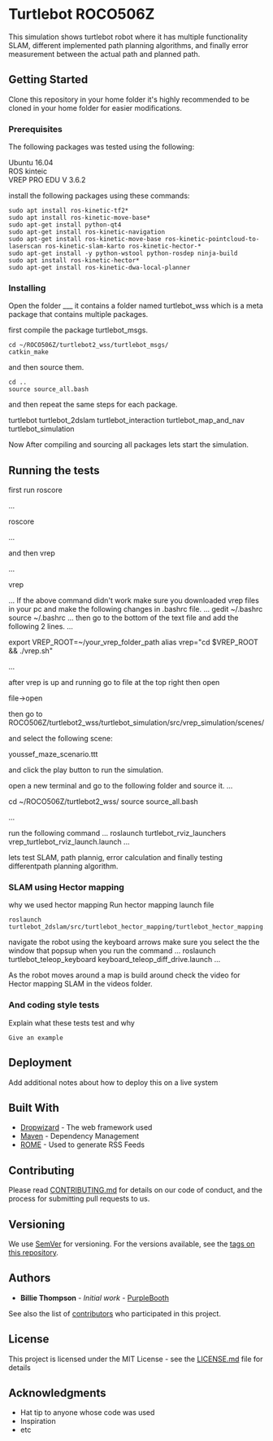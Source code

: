 # Turtlebot ROCO506Z

This simulation shows turtlebot robot where it has multiple functionality SLAM, different implemented path planning algorithms, and finally error measurement between the actual path and planned path.

## Getting Started

Clone this repository in your home folder it's highly recommended to be cloned in your home folder for easier modifications. 

### Prerequisites

The following packages was tested using the following:

Ubuntu 16.04  
ROS kinteic   
VREP PRO EDU V 3.6.2  

install the following packages using these commands:

```
sudo apt install ros-kinetic-tf2*
sudo apt install ros-kinetic-move-base*
sudo apt-get install python-qt4
sudo apt-get install ros-kinetic-navigation
sudo apt-get install ros-kinetic-move-base ros-kinetic-pointcloud-to-laserscan ros-kinetic-slam-karto ros-kinetic-hector-*
sudo apt-get install -y python-wstool python-rosdep ninja-build
sudo apt install ros-kinetic-hector*
sudo apt-get install ros-kinetic-dwa-local-planner

```

### Installing

Open the folder ___ it contains a folder named turtlebot_wss which is a meta package that contains multiple packages.

first compile the package turtlebot_msgs.


```
cd ~/ROCO506Z/turtlebot2_wss/turtlebot_msgs/
catkin_make

```

and then source them. 

```
cd ..
source source_all.bash

```
and then repeat the same steps for each package.

turtlebot
turtlebot_2dslam
turtlebot_interaction
turtlebot_map_and_nav
turtlebot_simulation

Now After compiling and sourcing all packages lets start the simulation.

## Running the tests

first run roscore 

...

roscore

...

and then vrep

...

vrep

...
If the above command didn't work make sure you downloaded vrep files in your pc and make the following changes in .bashrc file.
...
gedit ~/.bashrc
source ~/.bashrc
...
then go to the bottom of the text file and add the following 2 lines. 
...

export VREP_ROOT=~/your_vrep_folder_path
alias vrep="cd $VREP_ROOT && ./vrep.sh"

...

after vrep is up and running go to file at the top right then open 

file->open

then go to ROCO506Z/turtlebot2_wss/turtlebot_simulation/src/vrep_simulation/scenes/

and select the following scene:

youssef_maze_scenario.ttt

and click the play button to run the simulation.

open a new terminal and go to the following folder and source it. 
...

cd ~/ROCO506Z/turtlebot2_wss/
source source_all.bash

...

run the following command
...
roslaunch turtlebot_rviz_launchers vrep_turtlebot_rviz_launch.launch
...

lets test SLAM, path plannig, error calculation and finally testing differentpath planning algorithm.

### SLAM using Hector mapping 
why we used hector mapping
Run hector mapping launch file 
```
roslaunch turtlebot_2dslam/src/turtlebot_hector_mapping/turtlebot_hector_mapping.launch

```
navigate the robot using the keyboard arrows make sure you select the the window that popsup when you run the command
...
roslaunch turtlebot_teleop_keyboard keyboard_teleop_diff_drive.launch
...

As the robot moves around a map is build around check the video for Hector mapping SLAM in the videos  folder.


### And coding style tests

Explain what these tests test and why

```
Give an example
```

## Deployment

Add additional notes about how to deploy this on a live system

## Built With

* [Dropwizard](http://www.dropwizard.io/1.0.2/docs/) - The web framework used
* [Maven](https://maven.apache.org/) - Dependency Management
* [ROME](https://rometools.github.io/rome/) - Used to generate RSS Feeds

## Contributing

Please read [CONTRIBUTING.md](https://gist.github.com/PurpleBooth/b24679402957c63ec426) for details on our code of conduct, and the process for submitting pull requests to us.

## Versioning

We use [SemVer](http://semver.org/) for versioning. For the versions available, see the [tags on this repository](https://github.com/your/project/tags). 

## Authors

* **Billie Thompson** - *Initial work* - [PurpleBooth](https://github.com/PurpleBooth)

See also the list of [contributors](https://github.com/your/project/contributors) who participated in this project.

## License

This project is licensed under the MIT License - see the [LICENSE.md](LICENSE.md) file for details

## Acknowledgments

* Hat tip to anyone whose code was used
* Inspiration
* etc


